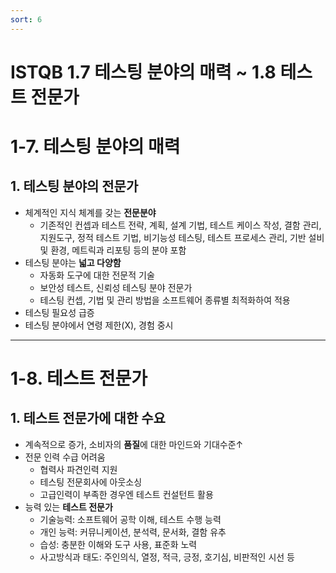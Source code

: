 ```yaml
---
sort: 6
---
```


# ISTQB 1.7 테스팅 분야의 매력 ~ 1.8 테스트 전문가

# 1-7. 테스팅 분야의 매력
## 1. 테스팅 분야의 전문가
   - 체계적인 지식 체계를 갖는 **전문분야**
     - 기존적인 컨셉과 테스트 전략, 계획, 설계 기법, 테스트 케이스 작성, 결함 관리, 지원도구, 정적 테스트 기법, 비기능성 테스팅, 테스트 프로세스 관리, 기반 설비 및 환경, 메트릭과 리포팅 등의 분야 포함
   - 테스팅 분야는 **넓고 다양함**
     - 자동화 도구에 대한 전문적 기술
     - 보안성 테스트, 신뢰성 테스팅 분야 전문가
     - 테스팅 컨셉, 기법 및 관리 방법을 소프트웨어 종류별 최적화하여 적용
   - 테스팅 필요성 급증
   - 테스팅 분야에서 연령 제한(X), 경험 중시


-------------------------------------------------------------------------------------
# 1-8. 테스트 전문가
## 1. 테스트 전문가에 대한 수요
   - 계속적으로 증가, 소비자의 **품질**에 대한 마인드와 기대수준↑
   - 전문 인력 수급 어려움
     - 협력사 파견인력 지원
     - 테스팅 전문회사에 아웃소싱
     - 고급인력이 부족한 경우엔 테스트 컨설턴트 활용
   - 능력 있는 **테스트 전문가**
     - 기술능력: 소프트웨어 공학 이해, 테스트 수행 능력
     - 개인 능력: 커뮤니케이션, 분석력, 문서화, 결함 유추
     - 습성: 충분한 이해와 도구 사용, 표준화 노력
     - 사고방식과 태도: 주인의식, 열정, 적극, 긍정, 호기심, 비판적인 시선 등
